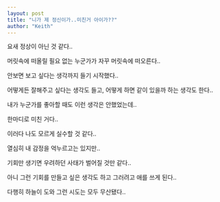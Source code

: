 ```yaml
---
layout: post
title: "니가 제 정신이가..미친거 아이가??"
author: "Keith"
---
```


요새 정상이 아닌 것 같다..

머릿속에 떠올릴 필요 없는 누군가가 자꾸 머릿속에 떠오른다..

안보면 보고 싶다는 생각까지 들기 시작했다..

어떻게든 잘해주고 싶다는 생각도 들고, 어떻게 하면 같이 있을까 하는 생각도 한다..

내가 누군가를 좋아할 때도 이런 생각은 안했었는데..

한마디로 미친 거다..

이러다 나도 모르게 실수할 것 같다..

열심히 내 감정을 억누르고는 있지만..

기회만 생기면 우려하던 사태가 벌어질 것만 같다..

아니 그런 기회를 만들고 싶은 생각도 하고 그러려고 애를 쓰게 된다..

다행히 하늘이 도와 그런 시도는 모두 무산됐다..



